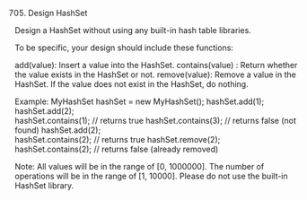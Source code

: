 705. Design HashSet

Design a HashSet without using any built-in hash table libraries.

To be specific, your design should include these functions:

add(value): Insert a value into the HashSet. 
contains(value) : Return whether the value exists in the HashSet or not.
remove(value): Remove a value in the HashSet. If the value does not exist in the HashSet, do nothing.

Example:
MyHashSet hashSet = new MyHashSet();
hashSet.add(1);         
hashSet.add(2);         
hashSet.contains(1);    // returns true
hashSet.contains(3);    // returns false (not found)
hashSet.add(2);          
hashSet.contains(2);    // returns true
hashSet.remove(2);          
hashSet.contains(2);    // returns false (already removed)

Note:
All values will be in the range of [0, 1000000].
The number of operations will be in the range of [1, 10000].
Please do not use the built-in HashSet library.